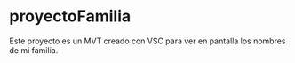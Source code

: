 # proyectoFamilia
 Este proyecto es un MVT creado con VSC para ver en pantalla los nombres de mi familia. 
